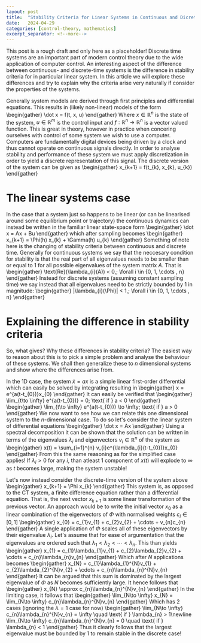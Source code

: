 ```yaml
---
layout: post
title:  "Stability Criteria for Linear Systems in Continuous and Dicrete Time"
date:   2024-04-29
categories: [control-theory, mathematics]
excerpt_separator: <!--more-->
---
```

This post is a rough draft and only here as a placeholder! 
Discrete time systems are an important part of modern control theory due to the wide application of computer control. An interesting aspect of the difference between continuous- and discrete-time systems is the difference in stability criteria for in particular linear system. In this article we will explore these differences and try to explain why the criteria arise very naturally if consider the properties of the systems.

<!--more-->

Generally system models are derived through first principles and differential equations. This results in (likely non-linear) models of the form 
\begin{gather}
\dot x = f(t, x, u)
\end{gather}
Where $x \in \mathbb{R}^{n}$ is the state of the system, $u \in \mathbb{R}^{m}$ is the control input and $f: \mathbb{R}^{n} \to \mathbb{R}^{n}$ is a vector valued function. This is great in theory, however in practice when concering ourselves with control of some system we wish to use a computer. Computers are fundamentally digital devices being driven by a clock and thus cannot operate on continuous signals directly. In order to analyse stability and performance of these system we must apply discretization in order to yield a discrete representation of this signal. The discrete version of the system can be given as
\begin{gather}
x_{k+1} = f(t_{k}, x_{k}, u_{k})
\end{gather}


# The linear systems case
In the case that a system just so happens to be linear (or can be linearised around some equilibrium point or trajectory) the continuous dynamics can instead be written in the familiar linear state-space form
\begin{gather}
\dot x = Ax + Bu
\end{gather}
which after sampling becomes 
\begin{gather}
x_{k+1} = \Phi(h) x_{k} + \Gamma(h) u_{k}
\end{gather}
Something of note here is the changing of stability criteria between continuous and discrete time. Generally for continuous systems we say that the neccesary condition for stability is that the real part of all eigenvalues needs to be smaller than or equal to $1$ for all possible eigenvalues of the system matrix $A$. That is
\begin{gather}
\text{Re}(\lambda_{i}(A)) < 0,\; \forall i \in \{0, 1, \cdots , n\}
\end{gather}
Instead for discrete systems (assuming constant sampling time) we say instead that all eigenvalues need to be strictly bounded by $1$ in magnitude:
\begin{gather}
|\lambda_{i}(\Phi)| < 1,\; \forall i \in \{0, 1, \cdots , n\}
\end{gather}


# Explaining the difference in stability criteria
So, what gives? Why these differences in stability criteria? The easiest way to reason about this is to pick a simple problem and analyse the behaviour of these systems. We shall then generalize these to $n$ dimensional systems and show where the differences arise from.

In the 1D case, the system $\dot x = ax$ is a simple linear first-order differential which can easily be solved by integrating resulting in
\begin{gather}
x = e^{a(t-t_{0})}x_{0}
\end{gather}
It can easily be verified that 
\begin{gather}
\lim_{t\to \infty} e^{a(t-t_{0})} = 0\; \text{ if } a < 0
\end{gather}
\begin{gather}
\lim_{t\to \infty} e^{a(t-t_{0})} \to \infty\; \text{ if } a > 0
\end{gather}
We now want to see how we can relate this one dimensional system to the $n$-dimensional case. To do so let's consider the linear system of differential equations
\begin{gather}
\dot x = Ax
\end{gather}
Using a spectral decomposition it can be shown that the solution can be written in terms of the eigenvalues $\lambda_{i}$ and eigenvectors $v_{i} \in \mathbb{R}^{n}$ of the system as 
\begin{gather}
x(t) = \sum_{i=1}^{n} v_{i}e^{\lambda_{i}(t-t_{0})}x_{0}
\end{gather}
From this the same reasoning as for the simplified case applies! If $\lambda_{i} > 0$ for any $i$, than atleast $1$ component of $x(t)$ will explode to $\infty$ as $t$ becomes large, making the system unstable!


Let's now instead consider the discrete-time version of the system above
\begin{gather}
x_{k+1} = \Phi x_{k}
\end{gather}
This system is, as opposed to the CT system, a finite difference equation rather than a differential equation. That is, the next vector $x_{k+1}$ is some linear transformation of the previous vector. An approach would be to write the initial vector $x_{0}$ as a linear combination of the eigenvectors of $\Phi$ with normalised weights $c_{i} \in [0, 1]$
\begin{gather}
x_{0} = c_{1}v_{1} + c_{2}v_{2} + \cdots + v_{n}c_{n}
\end{gather}
A single application of $\Phi$ scales all of these eigenvectors by their eigenvalue $\lambda_{i}$. Let's assume that for ease of argumentation that the eigenvalues are ordered such that $\lambda_{1} < \lambda_{2} < \cdots < \lambda_{n}$. This than yields
\begin{gather}
x_{1} = c_{1}\lambda_{1}v_{1} + c_{2}\lambda_{2}v_{2} + \cdots + c_{n}\lambda_{n}v_{n}
\end{gather}
Which after $N$ applications becomes
\begin{gather}
x_{N} = c_{1}\lambda_{1}^{N}v_{1} + c_{2}\lambda_{2}^{N}v_{2} + \cdots + c_{n}\lambda_{n}^{N}v_{n}
\end{gather}
It can be argued that this sum is dominated by the largest eigenvalue of $\Phi$ as $N$ becomes sufficiently large. It hence follows that 
\begin{gather}
x_{N} \approx c_{n}\lambda_{n}^{N}v_{n}
\end{gather}
In the limiting case, it follows that 
\begin{gather}
\lim_{N\to \infty} x_{N} = \lim_{N\to \infty} c_{n}\lambda_{n}^{N}v_{n}
\end{gather}
Which has 2 cases (ignoring the $\lambda = 1$ case for now)
\begin{gather}
\lim_{N\to \infty} c_{n}\lambda_{n}^{N}v_{n} = \infty \quad \text{ if } \lambda_{n} > 1\newline
\lim_{N\to \infty} c_{n}\lambda_{n}^{N}v_{n} = 0 \quad \text{ if } \lambda_{n} < 1
\end{gather}
Thus it clearly follows that the largest eigenvalue must be bounded by $1$ to remain stable in the discrete case!
